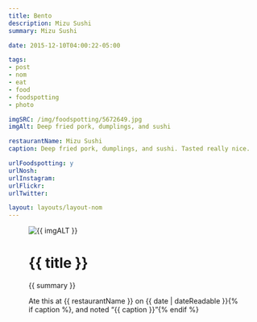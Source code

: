 ```yaml
---
title: Bento
description: Mizu Sushi
summary: Mizu Sushi

date: 2015-12-10T04:00:22-05:00

tags:
- post
- nom
- eat
- food
- foodspotting
- photo

imgSRC: /img/foodspotting/5672649.jpg
imgAlt: Deep fried pork, dumplings, and sushi

restaurantName: Mizu Sushi
caption: Deep fried pork, dumplings, and sushi. Tasted really nice.

urlFoodspotting: y
urlNosh: 
urlInstagram: 
urlFlickr:
urlTwitter: 

layout: layouts/layout-nom
---
```

<figure class="nom">
	<img class="u-photo img-border" src="{{ imgSRC }}" alt="{{ imgALT }}">
	<figcaption>
		<h1 class="title p-name">{{ title }}</h1>
		<p class="summary">{{ summary }}</p>
		<p>Ate this at {{ restaurantName }} on <time class="dt-published" datetime="{{ date | dateIso }}">{{ date | dateReadable }}</time>{% if caption %}, and noted <q class="caption">{{ caption }}</q>{% endif %}
	</figcaption>
</figure>